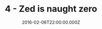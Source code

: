 ---
title: "4 - Zed is naught zero"
date: "2016-02-06T22:00:00.000Z"
type: podcast
tags:
  - podcast
audioUrl: "https://episodes.hunchpig.audio/0004.mp3"
summary: |
  Ian and Matt cover perception vs reality, playing This War of Mine with a single character, listener feedback, the color orange, past tenses, pronouncing the Ts in buttermilk, Horace and Pete, the etymology of Television Show, the evolutionary need to watch horror movies, synesthesia, and bipolar disorder. They try the Vanilla Bourbon Oak Stout again after it has been subjected to a warmer environment, hoping for better carbonation. Ian airs his greivances about lit open signs on businesses that are obviously closed, and they consider how constraints can help creativity. All three music clips in this episode were (very quickly) created and exported using Apple's new Music Memos app, with no other editing or processing. This episode was generously sponsored by http://music.twentyeightmusic.com. Contact us at http://twitter.com/hunchpig for sponsorship opportunities. Our next sponsorship is available for $8!
---